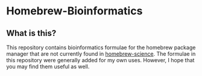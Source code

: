 Homebrew-Bioinformatics
=======================

What is this?
-------------

This repository contains bioinformatics formulae for the homebrew package manager that are not currently found in
[homebrew-science](http://brew.sh/homebrew-science/). The formulae in this repository were generally added for my own uses. However, I hope that you may find them useful as well.
